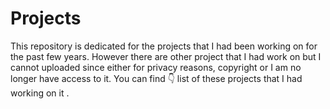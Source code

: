 # Projects

This repository is dedicated for the projects that I had been working on for the past few years. 
However there are other project that I had work on but I cannot uploaded since either for privacy reasons, copyright or I am no longer have access to it. 
You can find  :point_down: list of  these projects that I had working on it .  
